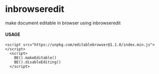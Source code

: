 # inbrowseredit
make document editable in browser using inbrowseredit

#### USAGE

```
<script src="https://unpkg.com/editablebrowser@1.1.0/index.min.js"></script>
  <script>
    BE().makeEditable()
    BE().disableEditing()
  </script>
```
